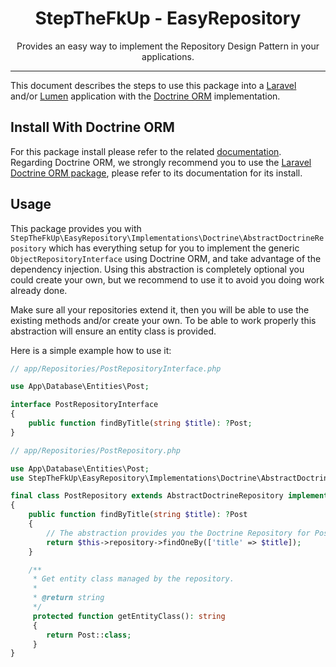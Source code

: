 <div align="center">
    <h1>StepTheFkUp - EasyRepository</h1>
    <p>Provides an easy way to implement the Repository Design Pattern in your applications.</p>
</div>

---

This document describes the steps to use this package into a [Laravel][1] and/or [Lumen][2] application with the
[Doctrine ORM][3] implementation.

## Install With Doctrine ORM

For this package install please refer to the related [documentation](laravel_install.md). Regarding Doctrine ORM, we
strongly recommend you to use the [Laravel Doctrine ORM package][4], please refer to its documentation for its install.

## Usage

This package provides you with `StepTheFkUp\EasyRepository\Implementations\Doctrine\AbstractDoctrineRepository` which
has everything setup for you to implement the generic `ObjectRepositoryInterface` using Doctrine ORM, and take advantage
of the dependency injection. Using this abstraction is completely optional you could create your own, but we recommend
to use it to avoid you doing work already done.

Make sure all your repositories extend it, then you will be able to use the existing methods and/or create your own. To
be able to work properly this abstraction will ensure an entity class is provided.


Here is a simple example how to use it:

```php
// app/Repositories/PostRepositoryInterface.php

use App\Database\Entities\Post;

interface PostRepositoryInterface
{
    public function findByTitle(string $title): ?Post;
}

// app/Repositories/PostRepository.php

use App\Database\Entities\Post;
use StepTheFkUp\EasyRepository\Implementations\Doctrine\AbstractDoctrineRepository;

final class PostRepository extends AbstractDoctrineRepository implements PostRepositoryInterface
{
    public function findByTitle(string $title): ?Post
    {
        // The abstraction provides you the Doctrine Repository for Post::class as a protected property
        return $this->repository->findOneBy(['title' => $title]);
    }

    /**
     * Get entity class managed by the repository.
     *
     * @return string
     */
     protected function getEntityClass(): string
     {
        return Post::class;
     }
}
```

[1]: https://laravel.com/
[2]: https://lumen.laravel.com/
[3]: https://www.doctrine-project.org/projects/orm.html
[4]: https://www.laraveldoctrine.org/docs/1.3/orm
